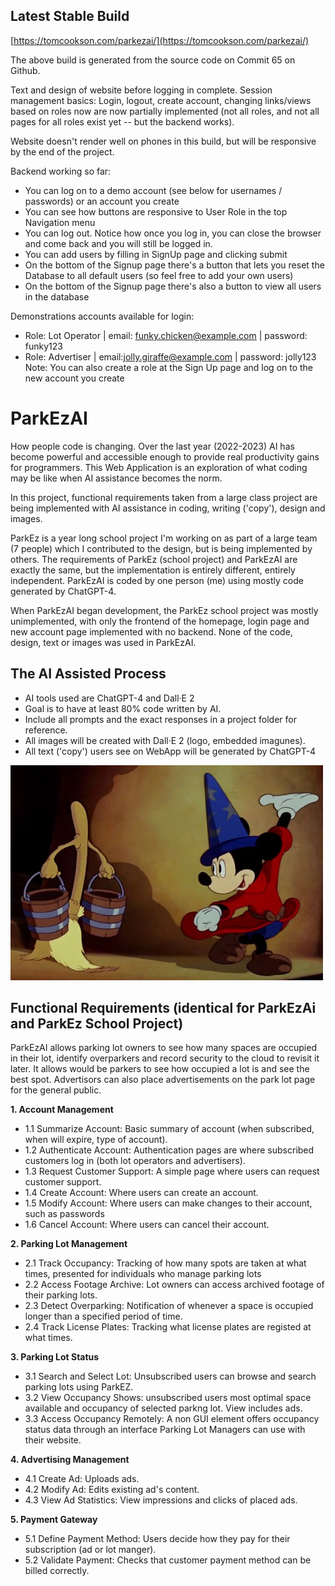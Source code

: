 ## Latest Stable Build
[https://tomcookson.com/parkezai/](https://tomcookson.com/parkezai/)

The above build is generated from the source code on Commit 65 on Github.

Text and design of website before logging in complete. Session management basics: Login, logout, create account, changing links/views based on roles now are now partially implemented (not all roles, and not all pages for all roles exist yet -- but the backend works).

Website doesn't render well on phones in this build, but will be responsive by the end of the project.

Backend working so far:
* You can log on to a demo account (see below for usernames / passwords) or an account you create
* You can see how buttons are responsive to User Role in the top Navigation menu
* You can log out. Notice how once you log in, you can close the browser and come back and you will still be logged in.
* You can add users by filling in SignUp page and clicking submit
* On the bottom of the Signup page there's a button that lets you reset the Database to all default users (so feel free to add your own users)
* On the bottom of the Signup page there's also a button to view all users in the database

Demonstrations accounts available for login:
* Role: Lot Operator | email: funky.chicken@example.com | password: funky123
* Role: Advertiser | email:jolly.giraffe@example.com | password: jolly123
Note: You can also create a role at the Sign Up page and log on to the new account you create


# ParkEzAI

How people code is changing. Over the last year (2022-2023) AI has become powerful and accessible enough to provide real productivity gains for programmers. This Web Application is an exploration of what coding may be like when AI assistance becomes the norm. 

In this project, functional requirements taken from a large class project are being implemented with AI assistance in coding, writing ('copy'), design and images.

ParkEz is a year long school project I'm working on as part of a large team (7 people) which I contributed to the design, but is being implemented by others. The requirements of ParkEz (school project) and ParkEzAI are exactly the same, but the implementation is entirely different, entirely independent. ParkEzAI is coded by one person (me) using mostly code generated by ChatGPT-4. 

When ParkEzAI began development, the ParkEz school project was mostly unimplemented, with only the frontend of the homepage, login page and new account page implemented with no backend. None of the code, design, text or images was used in ParkEzAI.

## The AI Assisted Process
* AI tools used are ChatGPT-4 and Dall·E 2
* Goal is to have at least 80% code written by AI.
* Include all prompts and the exact responses in a project folder for reference.
* All images will be created with Dall·E 2 (logo, embedded imagunes). 
* All text ('copy') users see on WebApp will be generated by ChatGPT-4  

![Sorcerer Mickey](./img/mickey.jpg)

## Functional Requirements (identical for ParkEzAi and ParkEz School Project)
ParkEzAI allows parking lot owners to see how many spaces are occupied in their lot, identify overparkers and record security to the cloud to revisit it later. It allows would be parkers to see how occupied a lot is and see the best spot. Advertisors can also place advertisements on the park lot page for the general public. 

<strong>1. Account Management</strong>
* 1.1 Summarize Account:	Basic summary of account (when subscribed, when will expire, type of account).
* 1.2 Authenticate Account:	Authentication pages are where subscribed customers log in (both lot operators and advertisers).
* 1.3 Request Customer Support:	A simple page where users can request customer support.
* 1.4 Create Account:	Where users can create an account.
* 1.5 Modify Account:	Where users can make changes to their account, such as passwords
* 1.6 Cancel Account:	Where users can cancel their account.

<strong>2. Parking Lot Management</strong>

* 2.1 Track Occupancy:	Tracking of how many spots are taken at what times, presented for individuals who manage parking lots
* 2.2 Access Footage Archive:	Lot owners can access archived footage of their parking lots.
* 2.3 Detect Overparking: 	Notification of whenever a space is occupied longer than a specified period of time.
* 2.4 Track License Plates:	Tracking what license plates are registed at what times.

<strong>3. Parking Lot Status</strong>

* 3.1 Search and Select Lot:	Unsubscribed users can browse and search parking lots using ParkEZ. 
* 3.2 View Occupancy	Shows: unsubscribed users most optimal space available and occupancy of selected parkng lot. View includes ads.
* 3.3 Access Occupancy Remotely:	A non GUI element offers occupancy status data through an interface Parking Lot Managers can use with their website.

<strong>4. Advertising Management</strong>

* 4.1 Create Ad:	Uploads ads.
* 4.2 Modify Ad:	Edits existing ad's content.
* 4.3 View Ad Statistics:	View impressions and clicks of placed ads.

<strong>5. Payment Gateway</strong>

* 5.1 Define Payment Method:	Users decide how they pay for their subscription (ad or lot manger).
* 5.2 Validate Payment: 	Checks that customer payment method can be billed correctly.
